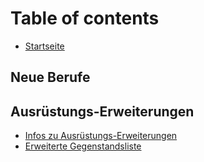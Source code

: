 # Table of contents

* [Startseite](README.md)

## Neue Berufe

## Ausrüstungs-Erweiterungen
* [Infos zu Ausrüstungs-Erweiterungen](README.md)
* [Erweiterte Gegenstandsliste](Ausrüstungs-Erweiterungen/Erweiterte-Gegenstandsliste.md)
